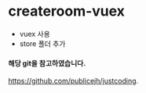 # createroom-vuex
+ vuex 사용
+ store 폴더 추가
#### 해당 git을 참고하였습니다. 
https://github.com/publicejh/justcoding.
